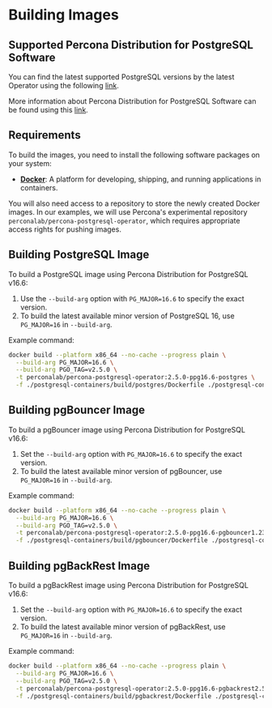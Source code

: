 # Building Images

## Supported Percona Distribution for PostgreSQL Software

You can find the latest supported PostgreSQL versions by the latest Operator using the following [link](https://docs.percona.com/percona-operator-for-postgresql/2.0/System-Requirements.html?h=#supported-versions).

More information about Percona Distribution for PostgreSQL Software can be found using this [link](https://www.percona.com/postgresql/software/postgresql-distribution).

## Requirements

To build the images, you need to install the following software packages on your system:

- **[Docker](https://www.docker.com/)**: A platform for developing, shipping, and running applications in containers.

You will also need access to a repository to store the newly created Docker images. In our examples, we will use Percona's experimental repository `perconalab/percona-postgresql-operator`, which requires appropriate access rights for pushing images.

## Building PostgreSQL Image

To build a PostgreSQL image using Percona Distribution for PostgreSQL v16.6:

1. Use the `--build-arg` option with `PG_MAJOR=16.6` to specify the exact version.
2. To build the latest available minor version of PostgreSQL 16, use `PG_MAJOR=16` in `--build-arg`.

Example command:

```bash
docker build --platform x86_64 --no-cache --progress plain \
  --build-arg PG_MAJOR=16.6 \
  --build-arg PGO_TAG=v2.5.0 \
  -t perconalab/percona-postgresql-operator:2.5.0-ppg16.6-postgres \
  -f ./postgresql-containers/build/postgres/Dockerfile ./postgresql-containers/
```

## Building pgBouncer Image

To build a pgBouncer image using Percona Distribution for PostgreSQL v16.6:

1. Set the `--build-arg` option with `PG_MAJOR=16.6` to specify the exact version.
2. To build the latest available minor version of pgBouncer, use `PG_MAJOR=16` in `--build-arg`.

Example command:

```bash
docker build --platform x86_64 --no-cache --progress plain \
  --build-arg PG_MAJOR=16.6 \
  --build-arg PGO_TAG=v2.5.0 \
  -t perconalab/percona-postgresql-operator:2.5.0-ppg16.6-pgbouncer1.23.1 \
  -f ./postgresql-containers/build/pgbouncer/Dockerfile ./postgresql-containers/
```

## Building pgBackRest Image

To build a pgBackRest image using Percona Distribution for PostgreSQL v16.6:

1. Set the `--build-arg` option with `PG_MAJOR=16.6` to specify the exact version.
2. To build the latest available minor version of pgBackRest, use `PG_MAJOR=16` in `--build-arg`.

Example command:

```bash
docker build --platform x86_64 --no-cache --progress plain \
  --build-arg PG_MAJOR=16.6 \
  --build-arg PGO_TAG=v2.5.0 \
  -t perconalab/percona-postgresql-operator:2.5.0-ppg16.6-pgbackrest2.54-1 \
  -f ./postgresql-containers/build/pgbackrest/Dockerfile ./postgresql-containers/
```
